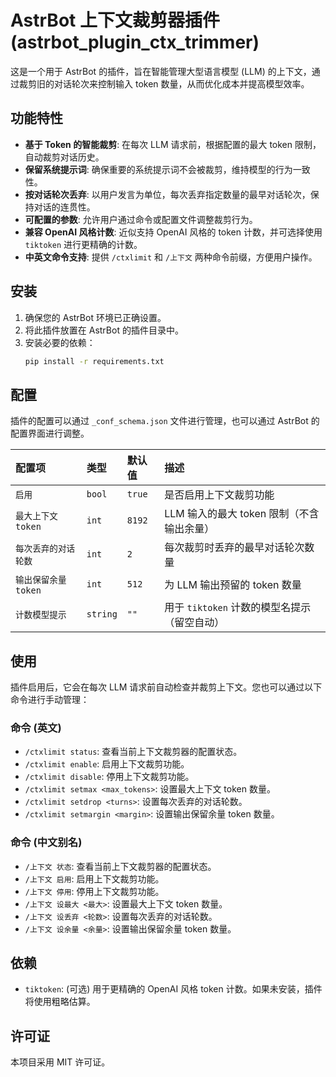 # AstrBot 上下文裁剪器插件 (astrbot_plugin_ctx_trimmer)

这是一个用于 AstrBot 的插件，旨在智能管理大型语言模型 (LLM) 的上下文，通过裁剪旧的对话轮次来控制输入 token 数量，从而优化成本并提高模型效率。

## 功能特性

*   **基于 Token 的智能裁剪**: 在每次 LLM 请求前，根据配置的最大 token 限制，自动裁剪对话历史。
*   **保留系统提示词**: 确保重要的系统提示词不会被裁剪，维持模型的行为一致性。
*   **按对话轮次丢弃**: 以用户发言为单位，每次丢弃指定数量的最早对话轮次，保持对话的连贯性。
*   **可配置的参数**: 允许用户通过命令或配置文件调整裁剪行为。
*   **兼容 OpenAI 风格计数**: 近似支持 OpenAI 风格的 token 计数，并可选择使用 `tiktoken` 进行更精确的计数。
*   **中英文命令支持**: 提供 `/ctxlimit` 和 `/上下文` 两种命令前缀，方便用户操作。

## 安装

1.  确保您的 AstrBot 环境已正确设置。
2.  将此插件放置在 AstrBot 的插件目录中。
3.  安装必要的依赖：
    ```bash
    pip install -r requirements.txt
    ```

## 配置

插件的配置可以通过 `_conf_schema.json` 文件进行管理，也可以通过 AstrBot 的配置界面进行调整。

| 配置项           | 类型   | 默认值 | 描述                                     |
| :--------------- | :----- | :----- | :--------------------------------------- |
| `启用`           | `bool` | `true` | 是否启用上下文裁剪功能                   |
| `最大上下文token` | `int`  | `8192` | LLM 输入的最大 token 限制（不含输出余量） |
| `每次丢弃的对话轮数` | `int`  | `2`    | 每次裁剪时丢弃的最早对话轮次数量         |
| `输出保留余量token` | `int`  | `512`  | 为 LLM 输出预留的 token 数量             |
| `计数模型提示`   | `string` | `""`   | 用于 `tiktoken` 计数的模型名提示（留空自动） |

## 使用

插件启用后，它会在每次 LLM 请求前自动检查并裁剪上下文。您也可以通过以下命令进行手动管理：

### 命令 (英文)

*   `/ctxlimit status`: 查看当前上下文裁剪器的配置状态。
*   `/ctxlimit enable`: 启用上下文裁剪功能。
*   `/ctxlimit disable`: 停用上下文裁剪功能。
*   `/ctxlimit setmax <max_tokens>`: 设置最大上下文 token 数量。
*   `/ctxlimit setdrop <turns>`: 设置每次丢弃的对话轮数。
*   `/ctxlimit setmargin <margin>`: 设置输出保留余量 token 数量。

### 命令 (中文别名)

*   `/上下文 状态`: 查看当前上下文裁剪器的配置状态。
*   `/上下文 启用`: 启用上下文裁剪功能。
*   `/上下文 停用`: 停用上下文裁剪功能。
*   `/上下文 设最大 <最大>`: 设置最大上下文 token 数量。
*   `/上下文 设丢弃 <轮数>`: 设置每次丢弃的对话轮数。
*   `/上下文 设余量 <余量>`: 设置输出保留余量 token 数量。

## 依赖

*   `tiktoken`: (可选) 用于更精确的 OpenAI 风格 token 计数。如果未安装，插件将使用粗略估算。

## 许可证

本项目采用 MIT 许可证。
